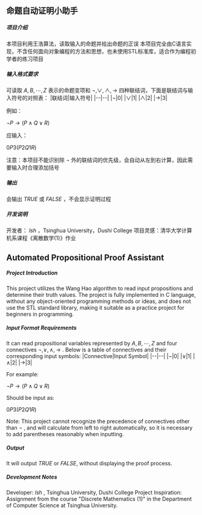 ## 命题自动证明小助手
##### 项目介绍
本项目利用王浩算法，读取输入的命题并给出命题的正误
本项目完全由C语言实现，不含任何面向对象编程的方法和思想，也未使用STL标准库，适合作为编程初学者的练习项目
##### 输入格式要求
可读取 $A,B,\cdots,Z$ 表示的命题变项和 $\neg,\vee,\wedge,\to$ 四种联结词，下面是联结词与输入符号的对照表：
|联结词|输入符号|
|--|--|
|$\neg$|0|
|$\vee$|1|
|$\wedge$|2|
|$\to$|3|

例如：

$\neg P\to(P\wedge Q\vee R)$

应输入：

$0P3(P2Q1R)$

注意：本项目不能识别除 $\neg$ 外的联结词的优先级，会自动从左到右计算，因此需要输入时合理添加括号
##### 输出
会输出 $TRUE$ 或 $FALSE$ ，不会显示证明过程
##### 开发说明
开发者： $lsh$ ，Tsinghua University，Dushi College
项目灵感：清华大学计算机系课程《离散数学(1)》作业
## Automated Propositional Proof Assistant
##### Project Introduction
This project utilizes the Wang Hao algorithm to read input propositions and determine their truth values.
The project is fully implemented in C language, without any object-oriented programming methods or ideas, and does not use the STL standard library, making it suitable as a practice project for beginners in programming.
##### Input Format Requirements
It can read propositional variables represented by $A, B, \cdots, Z$ and four connectives $\neg, \vee, \wedge, \to$ . Below is a table of connectives and their corresponding input symbols:
|Connective|Input Symbol|
|--|--|
|$\neg$|0|
|$\vee$|1|
|$\wedge$|2|
|$\to$|3|

For example:

$\neg P \to (P \wedge Q \vee R)$

Should be input as:

$0P3(P2Q1R)$

Note: This project cannot recognize the precedence of connectives other than $\neg$ , and will calculate from left to right automatically, so it is necessary to add parentheses reasonably when inputting.
##### Output
It will output $TRUE$ or $FALSE$, without displaying the proof process.
##### Development Notes
Developer: $lsh$ , Tsinghua University, Dushi College
Project Inspiration: Assignment from the course "Discrete Mathematics (1)" in the Department of Computer Science at Tsinghua University.
